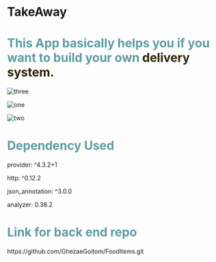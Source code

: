 # TakeAway

<h1 style="color: #5e9ca0;">This App basically helps you if you want to build your own <span style="color: #2b2301;">delivery system.</span></h1>


![three](https://user-images.githubusercontent.com/68991949/92039030-0a6f9080-ed7d-11ea-9cfb-6e00534f4682.JPG)

![one](https://user-images.githubusercontent.com/68991949/92038652-6ab20280-ed7c-11ea-93cb-55569d7d3041.JPG)

![two](https://user-images.githubusercontent.com/68991949/92038972-eca22b80-ed7c-11ea-9f7f-cb1c4609d371.JPG)


<h1 style="color: #5e9ca0;">Dependency Used</h1>

provider: ^4.3.2+1

http: ^0.12.2

json_annotation: ^3.0.0

analyzer: 0.38.2



<h1 style="color: #5e9ca0;">Link for back end repo</h1>
https://github.com/GhezaeGoitom/FoodItems.git
